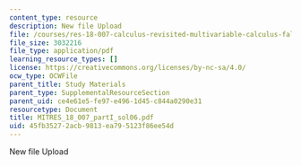 ```yaml
---
content_type: resource
description: New file Upload
file: /courses/res-18-007-calculus-revisited-multivariable-calculus-fall-2011/45fb35272acb9813ea795123f86ee54d_MITRES_18_007_partI_sol06.pdf
file_size: 3032216
file_type: application/pdf
learning_resource_types: []
license: https://creativecommons.org/licenses/by-nc-sa/4.0/
ocw_type: OCWFile
parent_title: Study Materials
parent_type: SupplementalResourceSection
parent_uid: ce4e61e5-fe97-e496-1d45-c844a0290e31
resourcetype: Document
title: MITRES_18_007_partI_sol06.pdf
uid: 45fb3527-2acb-9813-ea79-5123f86ee54d
---
```

New file Upload